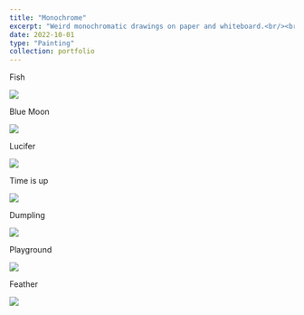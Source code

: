 ```yaml
---
title: "Monochrome"
excerpt: "Weird monochromatic drawings on paper and whiteboard.<br/><br/><img src='/images/fish.jpg' width='60%'>"
date: 2022-10-01
type: "Painting"
collection: portfolio
---
```


Fish

![](/images/fish.jpg)

Blue Moon

![](/images/blue_moon.jpg)

Lucifer

![](/images/ad_5.jpg)

Time is up

![](/images/ad_4.jpg)

Dumpling

![](/images/ad_3.jpg)

Playground

![](/images/ad_2.jpg)

Feather

![](/images/ad_1.jpg)

